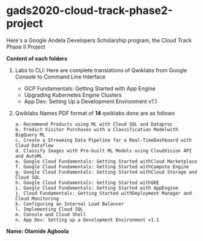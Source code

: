# gads2020-cloud-track-phase2-project

Here's a Google Andela Developers Scholarship program, the Cloud Track Phase II
Project

**Content of each folders**


1. Labs to CLI: 
    Here are complete translations of Qwiklabs from Google Console to Command Line Interface
    - GCP Fundamentals: Getting Started with App Engine
    - Upgrading Kubernetes Engine Clusters
    - App Dev: Setting Up a Development Environment v1.1

2. Qwiklabs
    Names PDF format of **14** qwiklabs done are as follows 
    
    ```
    a. Recommend Products using ML with Cloud SQL and Dataproc
    b. Predict Visitor Purchases with a Classification Modelwith BigQuery ML
    c. Create a Streaming Data Pipeline for a Real-TimeDashboard with Cloud Dataflow
    d. Classify Images with Pre-built ML Models using CloudVision API and AutoML
    e. Google Cloud Fundamentals: Getting Started withCloud Marketplace
    f. Google Cloud Fundamentals: Getting Started withCompute Engine
    g. Google Cloud Fundamentals: Getting Started withCloud Storage and Cloud SQL
    h. Google Cloud Fundamentals: Getting Started withGKE
    i. Google Cloud Fundamentals: Getting Started with AppEngine
    j. Cloud Fundamentals: Getting Started withDeployment Manager and Cloud Monitoring
    k. Configuring an Internal Load Balancer
    l. Implementing Cloud SQL
    m. Console and Cloud Shell
    n. App Dev: Setting up a Development Environment v1.1
    ```


**Name: Olamide Agboola**